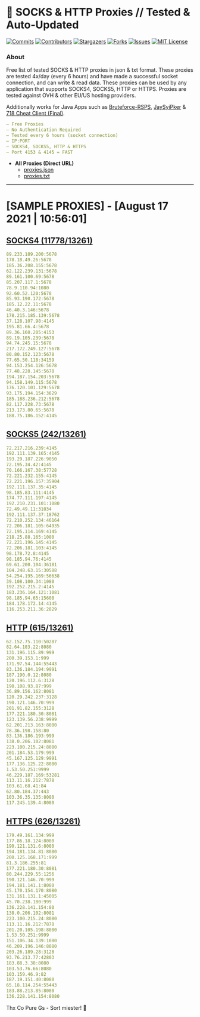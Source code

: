 <!-- MARKDOWN LINKS & IMAGES -->
<!-- https://www.markdownguide.org/basic-syntax/#reference-style-links -->
[contributors-shield]: https://img.shields.io/github/contributors/KaiBurton/free-proxies-autoupdated?style=for-the-badge
[contributors-url]: https://github.com/KaiBurton/free-proxies-autoupdated/graphs/contributors
[forks-shield]: https://img.shields.io/github/forks/KaiBurton/free-proxies-autoupdated?style=for-the-badge
[forks-url]: https://github.com/KaiBurton/free-proxies-autoupdated/network/members
[stars-shield]: https://img.shields.io/github/stars/KaiBurton/free-proxies-autoupdated?style=for-the-badge
[stars-url]: https://github.com/KaiBurton/free-proxies-autoupdated/stargazers
[issues-shield]: https://img.shields.io/github/issues/KaiBurton/free-proxies-autoupdated?style=for-the-badge
[issues-url]: https://github.com/KaiBurton/free-proxies-autoupdated/issues
[license-shield]: https://img.shields.io/github/license/KaiBurton/free-proxies-autoupdated?style=for-the-badge
[license-url]: https://github.com/KaiBurton/free-proxies-autoupdated/blob/main/LICENSE
[commit-shield]: https://img.shields.io/github/last-commit/KaiBurton/free-proxies-autoupdated?style=for-the-badge
[commit-url]: https://github.com/KaiBurton/free-proxies-autoupdated/commits/main

# 🎁 SOCKS & HTTP Proxies // Tested & Auto-Updated

[![Commits][commit-shield]][commit-url]
[![Contributors][contributors-shield]][contributors-url]
[![Stargazers][stars-shield]][stars-url]
[![Forks][forks-shield]][forks-url]
[![Issues][issues-shield]][issues-url]
[![MIT License][license-shield]][license-url]

### About
Free list of tested SOCKS & HTTP proxies in json & txt format. These proxies are tested 4x/day (every 6 hours) and have made a successful socket connection, and can write & read data. These proxies can be used by any application that supports SOCKS4, SOCKS5, HTTP or HTTPS. Proxies are tested against OVH & other EU/US hosting providers.

Additionally works for Java Apps such as [Bruteforce-RSPS](https://github.com/KaiBurton/Bruteforce-RSPS), [JaySyiPker](https://github.com/JayArrowz/JaySyiPker) & [718 Cheat Client (Final)](https://github.com/KaiBurton/718-Cheat-Client-Final). 

```yaml
— Free Proxies
— No Authentication Required
— Tested every 6 hours (socket connection)
— IP:PORT
— SOCKS4, SOCKS5, HTTP & HTTPS
— Port 4153 & 4145 = FAST
```

- **All Proxies (Direct URL)**
  - [proxies.json](https://raw.githubusercontent.com/KaiBurton/free-proxies-autoupdated/main/proxies.json)
  - [proxies.txt](https://raw.githubusercontent.com/KaiBurton/free-proxies-autoupdated/main/proxies.txt)

---

# [SAMPLE PROXIES] - [August 17 2021 | 10:56:01]

## [SOCKS4 (11778/13261)](https://raw.githubusercontent.com/KaiBurton/free-proxies-autoupdated/main/proxies-socks4.txt)
```yaml
89.233.189.200:5678
178.18.49.26:5678
185.36.208.155:5678
62.122.239.131:5678
89.161.100.69:5678
85.207.117.1:5678
78.9.110.94:1080
92.60.52.120:5678
85.93.190.172:5678
185.12.22.11:5678
46.40.3.146:5678
178.215.185.139:5678
37.128.107.98:4145
195.81.66.4:5678
89.36.160.205:4153
89.19.105.239:5678
94.74.245.15:5678
217.172.249.127:5678
80.80.152.123:5678
77.65.50.118:34159
94.153.254.126:5678
77.48.228.145:5678
194.187.154.203:5678
94.158.149.115:5678
176.120.101.129:5678
93.175.194.154:3629
185.188.236.212:5678
82.117.228.73:5678
213.173.80.65:5678
188.75.186.152:4145
```

## [SOCKS5 (242/13261)](https://raw.githubusercontent.com/KaiBurton/free-proxies-autoupdated/main/proxies-socks5.txt)
```yaml
72.217.216.239:4145
192.111.139.165:4145
193.29.187.226:9050
72.195.34.42:4145
70.166.167.38:57728
72.221.232.155:4145
72.221.196.157:35904
192.111.137.35:4145
98.185.83.111:4145
174.77.111.197:4145
192.210.231.101:1080
72.49.49.11:31034
192.111.137.37:18762
72.210.252.134:46164
72.206.181.105:64935
72.195.114.169:4145
218.25.88.165:1080
72.221.196.145:4145
72.206.181.103:4145
98.178.72.8:4145
98.185.94.76:4145
69.61.200.104:36181
104.248.63.15:30588
54.254.195.169:56638
39.108.100.34:1080
192.252.215.2:4145
183.236.164.121:1081
98.185.94.65:15608
184.178.172.14:4145
116.253.211.36:2829
```

## [HTTP (615/13261)](https://raw.githubusercontent.com/KaiBurton/free-proxies-autoupdated/main/proxies-http.txt)
```yaml
62.152.75.110:50287
82.64.183.22:8080
131.196.115.89:999
200.39.153.1:999
171.97.54.144:55443
83.136.184.194:9991
187.190.0.12:8080
120.196.112.6:3128
190.108.93.87:999
36.89.156.162:8081
120.29.242.237:3128
190.121.146.70:999
201.91.82.155:3128
177.221.180.30:8081
123.139.56.238:9999
62.201.213.163:8080
78.36.198.158:80
83.136.186.193:999
138.0.206.102:8081
223.100.215.24:8080
201.184.53.179:999
45.167.125.129:9991
177.136.125.22:8080
1.53.50.251:9999
46.229.187.169:53281
113.11.16.212:7878
103.61.68.41:84
62.80.184.37:443
103.36.35.135:8080
117.245.139.4:8080
```

## [HTTPS (626/13261)](https://raw.githubusercontent.com/KaiBurton/free-proxies-autoupdated/main/proxies-https.txt)
```yaml
179.49.161.134:999
177.86.18.124:8080
190.121.131.6:8080
194.181.134.81:8080
200.125.168.171:999
81.3.186.255:81
177.221.180.30:8081
80.244.229.55:1256
190.121.146.70:999
194.181.141.1:8080
45.170.154.170:8080
131.161.131.1:45005
45.70.238.180:999
136.228.141.154:80
138.0.206.102:8081
223.100.215.24:8080
113.11.16.212:7878
201.20.105.198:8080
1.53.50.251:9999
151.106.34.139:1080
46.209.196.146:8080
203.26.189.28:3128
93.76.213.77:42803
183.88.3.38:8080
103.53.76.66:8080
103.159.46.9:82
187.19.151.40:8080
65.18.114.254:55443
183.88.213.85:8080
136.228.141.154:8080
```



Thx Co Pure Gs - Sort miester! 💟